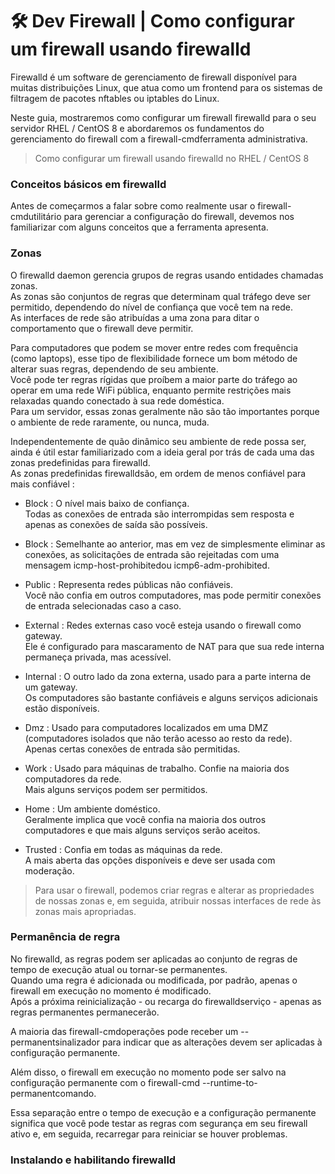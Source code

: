 # 🛠 Dev Firewall | Como configurar um firewall usando firewalld

Firewalld é um software de gerenciamento de firewall disponível para muitas distribuições Linux, que atua como um frontend para os sistemas de filtragem de pacotes nftables ou iptables do Linux. </br>

Neste guia, mostraremos como configurar um firewall firewalld para o seu servidor RHEL / CentOS 8 e abordaremos os fundamentos do gerenciamento do firewall com a firewall-cmdferramenta administrativa.

> Como configurar um firewall usando firewalld no  RHEL / CentOS 8

### Conceitos básicos em firewalld

Antes de começarmos a falar sobre como realmente usar o firewall-cmdutilitário para gerenciar a configuração do firewall, devemos nos familiarizar com alguns conceitos que a ferramenta apresenta.

### Zonas

O firewalld daemon gerencia grupos de regras usando entidades chamadas zonas.</br> 
As zonas são conjuntos de regras que determinam qual tráfego deve ser permitido, dependendo do nível de confiança que você tem na rede.</br> 
As interfaces de rede são atribuídas a uma zona para ditar o comportamento que o firewall deve permitir.</br>

Para computadores que podem se mover entre redes com frequência (como laptops), esse tipo de flexibilidade fornece um bom método de alterar suas regras, dependendo de seu ambiente.</br>
Você pode ter regras rígidas que proíbem a maior parte do tráfego ao operar em uma rede WiFi pública, enquanto permite restrições mais relaxadas quando conectado à sua rede doméstica.</br> 
Para um servidor, essas zonas geralmente não são tão importantes porque o ambiente de rede raramente, ou nunca, muda.</br>

Independentemente de quão dinâmico seu ambiente de rede possa ser, ainda é útil estar familiarizado com a ideia geral por trás de cada uma das zonas predefinidas para firewalld.</br>
As zonas predefinidas firewalldsão, em ordem de menos confiável para mais confiável : </br>

* Block : O nível mais baixo de confiança.</br>
Todas as conexões de entrada são interrompidas sem resposta e apenas as conexões de saída são possíveis. </br>

* Block : Semelhante ao anterior, mas em vez de simplesmente eliminar as conexões, as solicitações de entrada são rejeitadas com uma mensagem icmp-host-prohibitedou icmp6-adm-prohibited.

* Public : Representa redes públicas não confiáveis.</br>
Você não confia em outros computadores, mas pode permitir conexões de entrada selecionadas caso a caso.

* External : Redes externas caso você esteja usando o firewall como gateway.</br>
Ele é configurado para mascaramento de NAT para que sua rede interna permaneça privada, mas acessível.

* Internal : O outro lado da zona externa, usado para a parte interna de um gateway.</br>
Os computadores são bastante confiáveis e alguns serviços adicionais estão disponíveis.

* Dmz : Usado para computadores localizados em uma DMZ (computadores isolados que não terão acesso ao resto da rede).</br>
Apenas certas conexões de entrada são permitidas.

* Work : Usado para máquinas de trabalho. Confie na maioria dos computadores da rede.</br>
Mais alguns serviços podem ser permitidos.

* Home : Um ambiente doméstico.</br>
Geralmente implica que você confia na maioria dos outros computadores e que mais alguns serviços serão aceitos.

* Trusted : Confia em todas as máquinas da rede.</br>
A mais aberta das opções disponíveis e deve ser usada com moderação.

> Para usar o firewall, podemos criar regras e alterar as propriedades de nossas zonas e, em seguida, atribuir nossas interfaces de rede às zonas mais apropriadas.

### Permanência de regra

No firewalld, as regras podem ser aplicadas ao conjunto de regras de tempo de execução atual ou tornar-se permanentes.</br>
Quando uma regra é adicionada ou modificada, por padrão, apenas o firewall em execução no momento é modificado.</br>
Após a próxima reinicialização - ou recarga do firewalldserviço - apenas as regras permanentes permanecerão.

A maioria das firewall-cmdoperações pode receber um --permanentsinalizador para indicar que as alterações devem ser aplicadas à configuração permanente.</br>

Além disso, o firewall em execução no momento pode ser salvo na configuração permanente com o firewall-cmd --runtime-to-permanentcomando.

Essa separação entre o tempo de execução e a configuração permanente significa que você pode testar as regras com segurança em seu firewall ativo e, em seguida, recarregar para reiniciar se houver problemas.

### Instalando e habilitando firewalld
